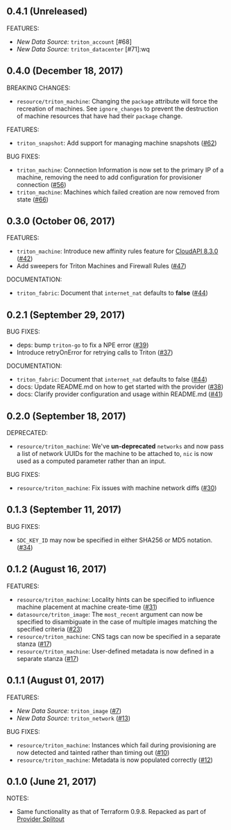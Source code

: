 ## 0.4.1 (Unreleased)

FEATURES:

* *New Data Source:* `triton_account` [#68]
* *New Data Source:* `triton_datacenter` [#71]:wq

## 0.4.0 (December 18, 2017)

BREAKING CHANGES:

* `resource/triton_machine`: Changing the `package` attribute will force the recreation of machines.  See `ignore_changes` to prevent the destruction of machine resources that have had their `package` change.

FEATURES:

- `triton_snapshot`: Add support for managing machine snapshots ([#62](https://github.com/terraform-providers/terraform-provider-triton/issues/62))

BUG FIXES:

- `triton_machine`: Connection Information is now set to the primary IP of a machine, removing the need to add configuration for provisioner connection ([#56](https://github.com/terraform-providers/terraform-provider-triton/issues/56))
- `triton_machine`: Machines which failed creation are now removed from state ([#66](https://github.com/terraform-providers/terraform-provider-triton/issues/66))

## 0.3.0 (October 06, 2017)

FEATURES:

- `triton_machine`: Introduce new affinity rules feature for [CloudAPI 8.3.0](https://apidocs.joyent.com/cloudapi/#830) ([#42](https://github.com/terraform-providers/terraform-provider-triton/pull/42))
- Add sweepers for Triton Machines and Firewall Rules ([#47](https://github.com/terraform-providers/terraform-provider-triton/pull/47))

DOCUMENTATION:

- `triton_fabric`: Document that `internet_nat` defaults to **false** ([#44](https://github.com/terraform-providers/terraform-provider-triton/pull/44))

## 0.2.1 (September 29, 2017)

BUG FIXES:

* deps: bump `triton-go` to fix a NPE error ([#39](https://github.com/terraform-providers/terraform-provider-triton/pull/39))
* Introduce retryOnError for retrying calls to Triton ([#37](https://github.com/terraform-providers/terraform-provider-triton/pull/37))

DOCUMENTATION:

* `triton_fabric`: Document that `internet_nat` defaults to false ([#44](https://github.com/terraform-providers/terraform-provider-triton/pull/44))
* docs: Update README.md on how to get started with the provider ([#38](https://github.com/terraform-providers/terraform-provider-triton/pull/38))
* docs: Clarify provider configuration and usage within README.md ([#41](https://github.com/terraform-providers/terraform-provider-triton/pull/41))

## 0.2.0 (September 18, 2017)

DEPRECATED:

* `resource/triton_machine`: We've **un-deprecated** `networks` and now pass a list of network UUIDs for the machine to be attached to, `nic` is now used as a computed parameter rather than an input.

BUG FIXES:

* `resource/triton_machine`: Fix issues with machine network diffs ([#30](https://github.com/terraform-providers/terraform-provider-triton/issues/30))

## 0.1.3 (September 11, 2017)

BUG FIXES:

* `SDC_KEY_ID` may now be specified in either SHA256 or MD5 notation. ([#34](https://github.com/terraform-providers/terraform-provider-triton/issues/34))

## 0.1.2 (August 16, 2017)

FEATURES:

* `resource/triton_machine`: Locality hints can be specified to influence machine placement at machine create-time ([#31](https://github.com/terraform-providers/terraform-provider-triton/issues/31))
* `datasource/triton_image`: The `most_recent` argument can now be specified to disambiguate in the case of multiple images matching the specified criteria ([#23](https://github.com/terraform-providers/terraform-provider-triton/issues/23))
* `resource/triton_machine`: CNS tags can now be specified in a separate stanza ([#17](https://github.com/terraform-providers/terraform-provider-triton/issues/17))
* `resource/triton_machine`: User-defined metadata is now defined in a separate stanza ([#17](https://github.com/terraform-providers/terraform-provider-triton/issues/17))

## 0.1.1 (August 01, 2017)

FEATURES:

* *New Data Source:* `triton_image` ([#7](https://github.com/terraform-providers/terraform-provider-triton/issues/7))
* *New Data Source:* `triton_network` ([#13](https://github.com/terraform-providers/terraform-provider-triton/issues/13))

BUG FIXES:

* `resource/triton_machine`: Instances which fail during provisioning are now detected and tainted rather than timing out ([#10](https://github.com/terraform-providers/terraform-provider-triton/issues/10))
* `resource/triton_machine`: Metadata is now populated correctly ([#12](https://github.com/terraform-providers/terraform-provider-triton/issues/12))

## 0.1.0 (June 21, 2017)

NOTES:

* Same functionality as that of Terraform 0.9.8. Repacked as part of [Provider Splitout](https://www.hashicorp.com/blog/upcoming-provider-changes-in-terraform-0-10/)
